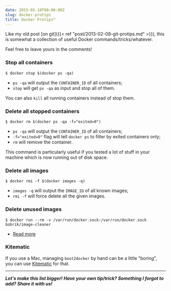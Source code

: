 ```yaml
---
date: 2015-05-10T00:00:00Z
slug: docker-protips
title: Docker Protips™
---
```


Like my old post [on git]({{< ref "post/2013-02-08-git-protips.md" >}}),
this is somewhat a collection of useful Docker commands/tricks/whatever.

Feel free to leave yours in the comments!

### Stop all containers

```console
$ docker stop $(docker ps -qa)
```

- `ps -qa` will output the `CONTAINER_ID` of all containers;
- `stop` will get `ps -qa` as input and stop all of them.

You can also `kill` all running containers instead of stop them.

### Delete all stopped containers

```console
$ docker rm $(docker ps -qa -f="exited=0")
```

- `ps -qa` will output the `CONTAINER_ID` of all containers;
- `-f="exited=0"` flag will tell `docker ps` to filter by exited containers
only;
- `rm` will remove the container.

This command is particularly useful if you tested a lot of stuff in your
machine which is now running out of disk space.

### Delete all images

```console
$ docker rmi -f $(docker images -q)
```

- `images -q` will output the `IMAGE_ID` of all known images;
- `rmi -f` will force delete all the given images.

### Delete unused images

```console
$ docker run --rm -v /var/run/docker.sock:/var/run/docker.sock bobrik/image-cleaner
```

- [Read more](https://github.com/bobrik/docker-image-cleaner)

### Kitematic

If you use a Mac, managing `boot2docker` by hand can be a little "boring",
you can use [Kitematic](https://kitematic.com/) for that.


---

***Let's make this list bigger! Have your own tip/trick? Something I forgot to
add? Share it with us!***
